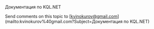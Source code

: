 ﻿Документация по KQL.NET



Send comments on this topic to [kvinokurov@gmail.com](mailto:kvinokurov%40gmail.com?Subject=Документация по KQL.NET)
